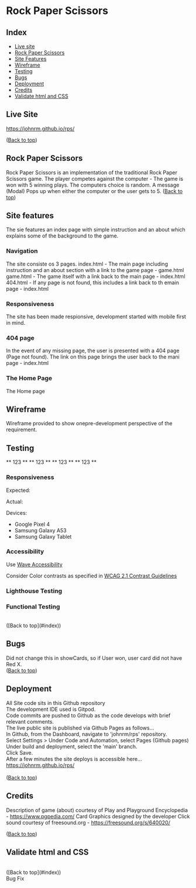 # Rock Paper Scissors
## Index
* [Live site](#live-site)
* [Rock Paper Scissors](#rockpaperscissors)
* [Site Features](#site-features)
* [Wireframe](#wireframe)
* [Testing](#testing)
* [Bugs](#bugs)
* [Deployment](#deployment)
* [Credits](#credits)
* [Validate html and CSS](#validate-html-and-css)

## Live Site
https://johnrm.github.io/rps/

([Back to top](#index))<br>

## Rock Paper Scissors
Rock Paper Scissors is an implementation of the traditional Rock Paper Scissors game.
The player competes against the computer - The game is won with 5 winning plays.
The computers choice is random.
A message (Modal) Pops up when either the computer or the user gets to 5.
([Back to top](#index))<br>

## Site features
The sie features an index page with simple instruction and an about which explains some of the background to the game.

### Navigation
The site consiste os 3 pages.
index.html - The main page including instruction and an about section with a link to the game page - game.html
game.html - The game itself with a link back to the main page - index.html
404.html - If any page is not found, this includes a link back to th emain page - index.html

### Responsiveness
The site has been made respionsive, development started with mobile first in mind.

### 404 page
In the event of any missing page, the user is presented with a 404 page (Page not found).
The link on this page brings the user back to the mani page - index.html

### The Home Page
The Home page 

## Wireframe
Wireframe provided to show onepre-development perspective of the requirement.<br>

## Testing 

** 123 **
** 123 **
** 123 **
** 123 **

### Responsiveness

Expected:

Actual:

Devices:
- Google Pixel 4
- Samsung Galaxy A53
- Samsung Galaxy Tablet

### Accessibility

Use [Wave Accessibility](https://wave.webaim.org/)

Consider Color contrasts as specified in [WCAG 2.1 Contrast Guidelines](https://www.w3.org/WAI/WCAG21/Understanding/contrast-minimum.html)

### Lighthouse Testing


### Functional Testing

<br>
([Back to top](#index))<br>

## Bugs
Did not change this in showCards, so if User won, user card did not have Red X.
<br>
([Back to top](#index))<br>

## Deployment
All Site code sits in this Github repository<br>
The development IDE used is Gitpod.<br>
Code commits are pushed to Github as the code develops with brief relevant comments.<br>
The live public site is published via Github Pages as follows...<br>
In Github, from the Dashboard, navigate to 'johnrm/rps' repository.<br>
Select Settings > Under Code and Automation, select Pages (Github pages)<br>
Under build and deployment, select the 'main' branch.<br>
Click Save.<br>
After a few minutes the site deploys is accessible here...<br>
https://johnrm.github.io/rps/<br>
<br>
([Back to top](#index))<br>

## Credits
Description of game (about) courtesy of Play and Playground Encyclopedia - https://www.pgpedia.com/
Card Graphics designed by the developer
Click sound courtesy of freesound.org - https://freesound.org/s/640020/

([Back to top](#index))<br>

## Validate html and CSS

<br>
([Back to top](#index))<br>Bug Fix

